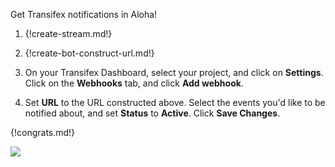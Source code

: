 Get Transifex notifications in Aloha!

1. {!create-stream.md!}

1. {!create-bot-construct-url.md!}

1. On your Transifex Dashboard, select your project, and click on
   **Settings**. Click on the **Webhooks** tab, and click
   **Add webhook**.

1. Set **URL** to the URL constructed above. Select the events
   you'd like to be notified about, and set **Status** to **Active**.
   Click **Save Changes**.

{!congrats.md!}

![](/static/images/integrations/transifex/001.png)
